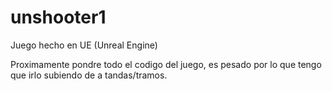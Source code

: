 # unshooter1
Juego hecho en UE (Unreal Engine)

Proximamente pondre todo el codigo del juego, es pesado por lo que tengo que irlo subiendo de a tandas/tramos.
